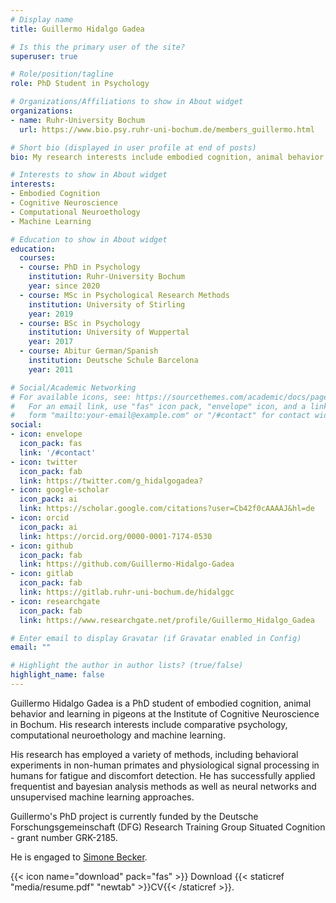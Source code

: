 ```yaml
---
# Display name
title: Guillermo Hidalgo Gadea

# Is this the primary user of the site?
superuser: true

# Role/position/tagline
role: PhD Student in Psychology

# Organizations/Affiliations to show in About widget
organizations:
- name: Ruhr-University Bochum
  url: https://www.bio.psy.ruhr-uni-bochum.de/members_guillermo.html

# Short bio (displayed in user profile at end of posts)
bio: My research interests include embodied cognition, animal behavior and machine learning.

# Interests to show in About widget
interests:
- Embodied Cognition
- Cognitive Neuroscience
- Computational Neuroethology
- Machine Learning

# Education to show in About widget
education:
  courses:
  - course: PhD in Psychology
    institution: Ruhr-University Bochum
    year: since 2020
  - course: MSc in Psychological Research Methods
    institution: University of Stirling
    year: 2019
  - course: BSc in Psychology
    institution: University of Wuppertal
    year: 2017
  - course: Abitur German/Spanish 
    institution: Deutsche Schule Barcelona
    year: 2011

# Social/Academic Networking
# For available icons, see: https://sourcethemes.com/academic/docs/page-builder/#icons
#   For an email link, use "fas" icon pack, "envelope" icon, and a link in the
#   form "mailto:your-email@example.com" or "/#contact" for contact widget.
social:
- icon: envelope
  icon_pack: fas
  link: '/#contact'
- icon: twitter
  icon_pack: fab
  link: https://twitter.com/g_hidalgogadea?
- icon: google-scholar
  icon_pack: ai
  link: https://scholar.google.com/citations?user=Cb42f0cAAAAJ&hl=de
- icon: orcid
  icon_pack: ai
  link: https://orcid.org/0000-0001-7174-0530
- icon: github
  icon_pack: fab
  link: https://github.com/Guillermo-Hidalgo-Gadea
- icon: gitlab
  icon_pack: fab
  link: https://gitlab.ruhr-uni-bochum.de/hidalggc
- icon: researchgate
  icon_pack: fab
  link: https://www.researchgate.net/profile/Guillermo_Hidalgo_Gadea

# Enter email to display Gravatar (if Gravatar enabled in Config)
email: ""

# Highlight the author in author lists? (true/false)
highlight_name: false
---
```

Guillermo Hidalgo Gadea is a PhD student of embodied cognition, animal behavior and learning in pigeons at the Institute of Cognitive Neuroscience in Bochum. His research interests include comparative psychology, computational neuroethology and machine learning.

His research has employed a variety of methods, including behavioral experiments in non-human primates and physiological signal processing in humans for fatigue and discomfort detection. He has successfully applied frequentist and bayesian analysis methods as well as neural networks and unsupervised machine learning approaches.

Guillermo's PhD project is currently funded by the Deutsche Forschungsgemeinschaft (DFG) Research Training Group Situated Cognition - grant number GRK-2185.

He is engaged to [Simone Becker](http://simonebecker.dance).

{{< icon name="download" pack="fas" >}} Download {{< staticref "media/resume.pdf" "newtab" >}}CV{{< /staticref >}}.
